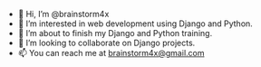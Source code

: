 - 👋 Hi, I’m @brainstorm4x
- 👀 I’m interested in web development using Django and Python.
- 🌱 I’m about to finish my Django and Python training. 
- 💞️ I’m looking to collaborate on Django projects.
- 📫 You can reach me at brainstorm4x@gmail.com

<!---
brainstorm4x/brainstorm4x is a ✨ special ✨ repository because its `README.md` (this file) appears on your GitHub profile.
You can click the Preview link to take a look at your changes.
--->
